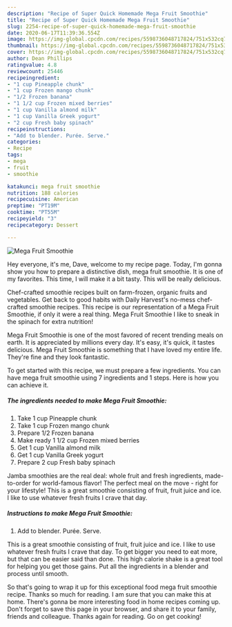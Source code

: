 ```yaml
---
description: "Recipe of Super Quick Homemade Mega Fruit Smoothie"
title: "Recipe of Super Quick Homemade Mega Fruit Smoothie"
slug: 2254-recipe-of-super-quick-homemade-mega-fruit-smoothie
date: 2020-06-17T11:39:36.554Z
image: https://img-global.cpcdn.com/recipes/5598736048717824/751x532cq70/mega-fruit-smoothie-recipe-main-photo.jpg
thumbnail: https://img-global.cpcdn.com/recipes/5598736048717824/751x532cq70/mega-fruit-smoothie-recipe-main-photo.jpg
cover: https://img-global.cpcdn.com/recipes/5598736048717824/751x532cq70/mega-fruit-smoothie-recipe-main-photo.jpg
author: Dean Phillips
ratingvalue: 4.8
reviewcount: 25446
recipeingredient:
- "1 cup Pineapple chunk"
- "1 cup Frozen mango chunk"
- "1/2 Frozen banana"
- "1 1/2 cup Frozen mixed berries"
- "1 cup Vanilla almond milk"
- "1 cup Vanilla Greek yogurt"
- "2 cup Fresh baby spinach"
recipeinstructions:
- "Add to blender. Purée. Serve."
categories:
- Recipe
tags:
- mega
- fruit
- smoothie

katakunci: mega fruit smoothie 
nutrition: 188 calories
recipecuisine: American
preptime: "PT19M"
cooktime: "PT55M"
recipeyield: "3"
recipecategory: Dessert

---
```



![Mega Fruit Smoothie](https://img-global.cpcdn.com/recipes/5598736048717824/751x532cq70/mega-fruit-smoothie-recipe-main-photo.jpg)

Hey everyone, it's me, Dave, welcome to my recipe page. Today, I'm gonna show you how to prepare a distinctive dish, mega fruit smoothie. It is one of my favorites. This time, I will make it a bit tasty. This will be really delicious.

Chef-crafted smoothie recipes built on farm-frozen, organic fruits and vegetables. Get back to good habits with Daily Harvest&#39;s no-mess chef-crafted smoothie recipes. This recipe is our representation of a Mega Fruit Smoothie, if only it were a real thing. Mega Fruit Smoothie I like to sneak in the spinach for extra nutrition!

Mega Fruit Smoothie is one of the most favored of recent trending meals on earth. It is appreciated by millions every day. It's easy, it's quick, it tastes delicious. Mega Fruit Smoothie is something that I have loved my entire life. They're fine and they look fantastic.


To get started with this recipe, we must prepare a few ingredients. You can have mega fruit smoothie using 7 ingredients and 1 steps. Here is how you can achieve it.

<!--inarticleads1-->

##### The ingredients needed to make Mega Fruit Smoothie:

1. Take 1 cup Pineapple chunk
1. Take 1 cup Frozen mango chunk
1. Prepare 1/2 Frozen banana
1. Make ready 1 1/2 cup Frozen mixed berries
1. Get 1 cup Vanilla almond milk
1. Get 1 cup Vanilla Greek yogurt
1. Prepare 2 cup Fresh baby spinach


Jamba smoothies are the real deal: whole fruit and fresh ingredients, made-to-order for world-famous flavor! The perfect meal on the move - right for your lifestyle! This is a great smoothie consisting of fruit, fruit juice and ice. I like to use whatever fresh fruits I crave that day. 

<!--inarticleads2-->

##### Instructions to make Mega Fruit Smoothie:

1. Add to blender. Purée. Serve.


This is a great smoothie consisting of fruit, fruit juice and ice. I like to use whatever fresh fruits I crave that day. To get bigger you need to eat more, but that can be easier said than done. This high calorie shake is a great tool for helping you get those gains. Put all the ingredients in a blender and process until smooth. 

So that's going to wrap it up for this exceptional food mega fruit smoothie recipe. Thanks so much for reading. I am sure that you can make this at home. There's gonna be more interesting food in home recipes coming up. Don't forget to save this page in your browser, and share it to your family, friends and colleague. Thanks again for reading. Go on get cooking!
